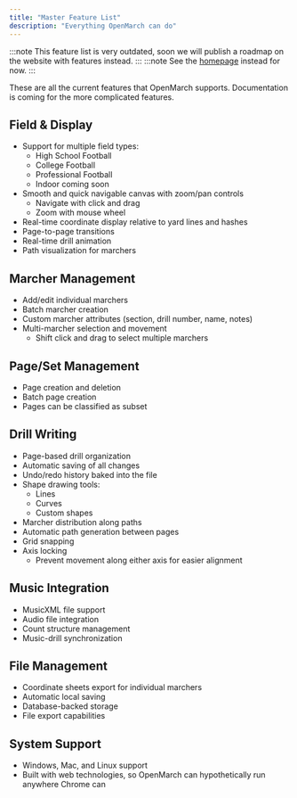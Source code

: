 ```yaml
---
title: "Master Feature List"
description: "Everything OpenMarch can do"
---
```


:::note
This feature list is very outdated, soon we will publish a roadmap on the website with features instead.
:::
:::note
See the [homepage](/#features) instead for now.
:::

These are all the current features that OpenMarch supports.
Documentation is coming for the more complicated features.

## Field & Display

- Support for multiple field types:
  - High School Football
  - College Football
  - Professional Football
  - Indoor coming soon
- Smooth and quick navigable canvas with zoom/pan controls
  - Navigate with click and drag
  - Zoom with mouse wheel
- Real-time coordinate display relative to yard lines and hashes
- Page-to-page transitions
- Real-time drill animation
- Path visualization for marchers

## Marcher Management

- Add/edit individual marchers
- Batch marcher creation
- Custom marcher attributes (section, drill number, name, notes)
- Multi-marcher selection and movement
  - Shift click and drag to select multiple marchers

## Page/Set Management

- Page creation and deletion
- Batch page creation
- Pages can be classified as subset

## Drill Writing

- Page-based drill organization
- Automatic saving of all changes
- Undo/redo history baked into the file
- Shape drawing tools:
  - Lines
  - Curves
  - Custom shapes
- Marcher distribution along paths
- Automatic path generation between pages
- Grid snapping
- Axis locking
  - Prevent movement along either axis for easier alignment

## Music Integration

- MusicXML file support
- Audio file integration
- Count structure management
- Music-drill synchronization

## File Management

- Coordinate sheets export for individual marchers
- Automatic local saving
- Database-backed storage
- File export capabilities

## System Support

- Windows, Mac, and Linux support
- Built with web technologies, so OpenMarch can hypothetically run anywhere Chrome can
